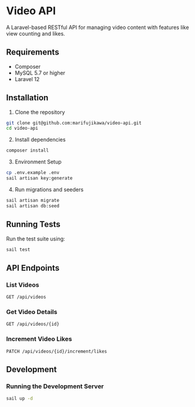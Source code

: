# Video API

A Laravel-based RESTful API for managing video content with features like view counting and likes.

## Requirements

- Composer
- MySQL 5.7 or higher
- Laravel 12

## Installation

1. Clone the repository
```bash
git clone git@github.com:marifujikawa/video-api.git
cd video-api
```

2. Install dependencies
```bash
composer install
```

3. Environment Setup
```bash
cp .env.example .env
sail artisan key:generate
```

4. Run migrations and seeders
```bash
sail artisan migrate
sail artisan db:seed
```

## Running Tests

Run the test suite using:
```bash
sail test
```

## API Endpoints

### List Videos
```
GET /api/videos
```

### Get Video Details
```
GET /api/videos/{id}
```

### Increment Video Likes
```
PATCH /api/videos/{id}/increment/likes
```

## Development

### Running the Development Server
```bash
sail up -d
```